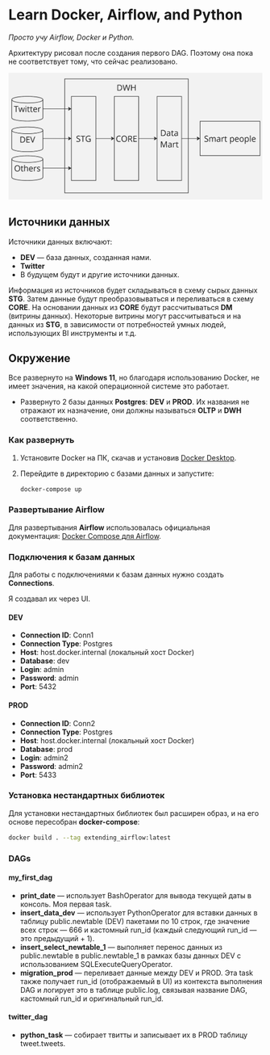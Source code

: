 # Learn Docker, Airflow, and Python

_Просто учу Airflow, Docker и Python._

Архитектуру рисовал после создания первого DAG. Поэтому она пока не соответствует тому, что сейчас реализовано.

![Архитектура](https://github.com/Atli4nikK/learn_docker_and_airflow/blob/master/architecture.jpg)

## Источники данных

Источники данных включают:
- **DEV** — база данных, созданная нами.
- **Twitter**
- В будущем будут и другие источники данных.

Информация из источников будет складываться в схему сырых данных **STG**. Затем данные будут преобразовываться и переливаться в схему **CORE**. На основании данных из **CORE** будут рассчитываться **DM** (витрины данных). Некоторые витрины могут рассчитываться и на данных из **STG**, в зависимости от потребностей умных людей, использующих BI инструменты и т.д.

## Окружение

Все развернуто на **Windows 11**, но благодаря использованию Docker, не имеет значения, на какой операционной системе это работает.

- Развернуто 2 базы данных **Postgres**: **DEV** и **PROD**. Их названия не отражают их назначение, они должны называться **OLTP** и **DWH** соответственно.
  
### Как развернуть

1. Установите Docker на ПК, скачав и установив [Docker Desktop](https://www.docker.com/products/docker-desktop/).
2. Перейдите в директорию с базами данных и запустите:

    ```bash
    docker-compose up
    ```

### Развертывание Airflow

Для развертывания **Airflow** использовалась официальная документация: [Docker Compose для Airflow](https://airflow.apache.org/docs/apache-airflow/stable/howto/docker-compose/index.html).

### Подключения к базам данных

Для работы с подключениями к базам данных нужно создать **Connections**.

Я создавал их через UI.

#### DEV
- **Connection ID**: Conn1
- **Connection Type**: Postgres
- **Host**: host.docker.internal (локальный хост Docker)
- **Database**: dev
- **Login**: admin
- **Password**: admin
- **Port**: 5432

#### PROD
- **Connection ID**: Conn2
- **Connection Type**: Postgres
- **Host**: host.docker.internal (локальный хост Docker)
- **Database**: prod
- **Login**: admin2
- **Password**: admin2
- **Port**: 5433

### Установка нестандартных библиотек

Для установки нестандартных библиотек был расширен образ, и на его основе пересобран **docker-compose**:

```bash
docker build . --tag extending_airflow:latest
```

### DAGs
#### my_first_dag
- **print_date** — использует BashOperator для вывода текущей даты в консоль. Моя первая task.
- **insert_data_dev** — использует PythonOperator для вставки данных в таблицу public.newtable (DEV) пакетами по 10 строк, где значение всех строк — 666 и кастомный run_id (каждый следующий run_id — это предыдущий + 1).
- **insert_select_newtable_1** — выполняет перенос данных из public.newtable в public.newtable_1 в рамках базы данных DEV с использованием SQLExecuteQueryOperator.
- **migration_prod** — переливает данные между DEV и PROD. Эта task также получает run_id (отображаемый в UI) из контекста выполнения DAG и логирует это в таблице public.log, связывая название DAG, кастомный run_id и оригинальный run_id.

#### twitter_dag
- **python_task** — собирает твитты и записывает их в PROD таблицу tweet.tweets.
